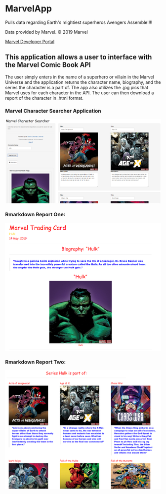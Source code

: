 # MarvelApp
Pulls data regarding Earth's mightiest superheros Avengers Assemble!!!!

Data provided by Marvel. &copy; 2019 Marvel

[Marvel Developer Portal](https://developer.marvel.com/)

## This application allows a user to interface with the Marvel Comic Book API 

The user simply enters in the name of a superhero or villain in the Marvel Universe and the application returns the character name, biography, and the series the character is a part of. The app also utilizes the .jpg pics that Marvel uses for each character in the API. The user can then download a report of the character in .html format. 

### Marvel Character Searcher Application

![Marvel API Application](./www/hulk_app_one.png)


### Rmarkdown Report One:

![Hulk One](./www/hulk.png)


### Rmarkdown Report Two:

![Hulk One](./www/hulk_two.png)